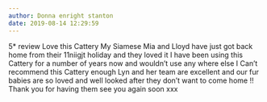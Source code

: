 ```yaml
---
author: Donna enright stanton
date: 2019-08-14 12:29:59
---
```

5* review
Love this Cattery
My Siamese Mia and Lloyd have just got back home from their 11niigjt holiday and they loved it 
I have been using this Cattery for a number of years now and wouldn’t use any where else
I Can’t recommend this Cattery enough
Lyn and her team are excellent and our fur babies are so loved and well looked after they don’t want to come home !!
Thank you for having them see you again soon xxx

